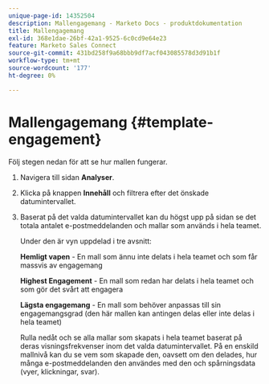```yaml
---
unique-page-id: 14352504
description: Mallengagemang - Marketo Docs - produktdokumentation
title: Mallengagemang
exl-id: 368e1dae-26bf-42a1-9525-6c0cd9e64e23
feature: Marketo Sales Connect
source-git-commit: 431bd258f9a68bbb9df7acf043085578d3d91b1f
workflow-type: tm+mt
source-wordcount: '177'
ht-degree: 0%

---
```


# Mallengagemang {#template-engagement}

Följ stegen nedan för att se hur mallen fungerar.

1. Navigera till sidan **Analyser**.

1. Klicka på knappen **Innehåll** och filtrera efter det önskade datumintervallet.

1. Baserat på det valda datumintervallet kan du högst upp på sidan se det totala antalet e-postmeddelanden och mallar som används i hela teamet.

   Under den är vyn uppdelad i tre avsnitt:

   **Hemligt vapen** - En mall som ännu inte delats i hela teamet och som får massvis av engagemang

   **Highest Engagement** - En mall som redan har delats i hela teamet och som gör det svårt att engagera

   **Lägsta engagemang** - En mall som behöver anpassas till sin engagemangsgrad (den här mallen kan antingen delas eller inte delas i hela teamet)

   Rulla nedåt och se alla mallar som skapats i hela teamet baserat på deras visningsfrekvenser inom det valda datumintervallet. På en enskild mallnivå kan du se vem som skapade den, oavsett om den delades, hur många e-postmeddelanden den användes med den och spårningsdata (vyer, klickningar, svar).
